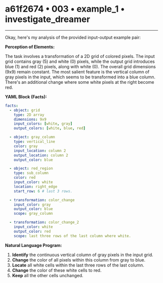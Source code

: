 # a61f2674 • 003 • example_1 • investigate_dreamer

---
Okay, here's my analysis of the provided input-output example pair:

**Perception of Elements:**

The task involves a transformation of a 2D grid of colored pixels. The input grid contains gray (5) and white (0) pixels, while the output grid introduces blue (1) and red (2) pixels, along with white (0). The overall grid dimensions (9x9) remain constant. The most salient feature is the vertical column of gray pixels in the input, which seems to be transformed into a blue column. There's an additional change where some white pixels at the right become red.

**YAML Block (Facts):**



```yaml
facts:
  - object: grid
    type: 2D array
    dimensions: 9x9
    input_colors: [white, gray]
    output_colors: [white, blue, red]

  - object: gray_column
    type: vertical_line
    color: gray
    input_location: column 2
    output_location: column 2
    output_color: blue

  - object: red_region
    type: sub_column
    color: red
    input_color: white
    location: right_edge
    start_row: 6 # last 3 rows.

  - transformation: color_change
    input_color: gray
    output_color: blue
    scope: gray_column

  - transformation: color_change_2
    input_color: white
    output_color: red
    scope: last three rows of the last column where white.
```



**Natural Language Program:**

1.  **Identify** the continuous vertical column of gray pixels in the input grid.
2.  **Change** the color of all pixels within this column from gray to blue.
3. **Locate** all white cells within the last three rows of the last column.
4. **Change** the color of these white cells to red.
5. **Keep** all the other cells unchanged.


